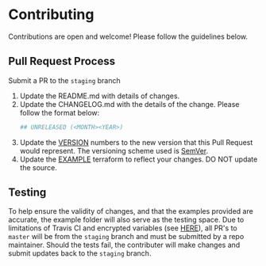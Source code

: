 # Contributing

Contributions are open and welcome!  Please follow the guidelines below.

## Pull Request Process

Submit a PR to the `staging` branch

1. Update the README.md with details of changes.
2. Update the CHANGELOG.md with the details of the change.  Please follow the format below:
    ```sh
    ## UNRELEASED (<MONTH><YEAR>)
    ```
3. Update the [VERSION](https://github.com/jmgreg31/terraform-aws-cloudfront/blob/master/VERSION) numbers to the new version that this Pull Request would represent. The versioning scheme used is [SemVer](http://semver.org/).
4. Update the [EXAMPLE](https://github.com/jmgreg31/terraform-aws-cloudfront/blob/master/example) terraform to reflect your changes.  DO NOT update the source.

## Testing

To help ensure the validity of changes, and that the examples provided are accurate, the example folder will also serve as the testing space.  Due to limitations of Travis CI and encrypted variables (see [HERE](https://docs.travis-ci.com/user/pull-requests/#pull-requests-and-security-restrictions)), all PR's to `master` will be from the `staging` branch and must be submitted by a repo maintainer.  Should the tests fail, the contributer will make changes and submit updates back to the `staging` branch.